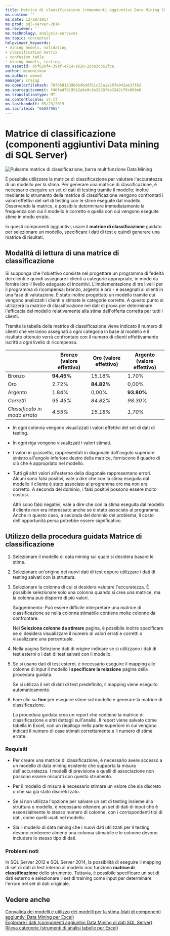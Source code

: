 ```yaml
---
title: Matrice di classificazione (componenti aggiuntivi Data Mining SQL Server dati) | Microsoft Docs
ms.custom: ''
ms.date: 12/29/2017
ms.prod: sql-server-2014
ms.reviewer: ''
ms.technology: analysis-services
ms.topic: conceptual
helpviewer_keywords:
- mining models, validating
- classification matrix
- confusion table
- mining models, testing
ms.assetid: d6f620f4-39af-4714-9628-28ce3c361fca
author: minewiskan
ms.author: owend
manager: craigg
ms.openlocfilehash: 78f8581839b6b4bdd761c25a1a207e942ae37f62
ms.sourcegitcommit: f40fa47619512a9a9c3e3258fda3242c76c008e6
ms.translationtype: MT
ms.contentlocale: it-IT
ms.lasthandoff: 05/23/2019
ms.locfileid: "66087965"
---
```

# <a name="classification-matrix-sql-server-data-mining-add-ins"></a>Matrice di classificazione (componenti aggiuntivi Data mining di SQL Server)
  ![Pulsante matrice di classificazione, barra multifunzione Data Mining](media/dmc-cmatrix.gif "pulsante matrice di classificazione, barra multifunzione Data Mining")  
  
 È possibile utilizzare la matrice di classificazione per valutare l'accuratezza di un modello per la stima. Per generare una matrice di classificazione, è necessario eseguire un set di dati di testing tramite il modello; inoltre mediante lo strumento della matrice di classificazione vengono confrontati i valori effettivi del set di testing con le stime eseguite dal modello. Osservando la matrice, è possibile determinare immediatamente la frequenza con cui il modello è corretto e quella con cui vengono eseguite stime in modo errato.  
  
 In questi componenti aggiuntivi, usare il **matrice di classificazione** guidato per selezionare un modello, specificare i dati di test e quindi generare una matrice di risultati.  
  
## <a name="how-to-read-a-classification-matrix"></a>Modalità di lettura di una matrice di classificazione  
 Si supponga che l'obiettivo consiste nel progettare un programma di fedeltà dei clienti e quindi assegnare i clienti a categorie appropriate, in modo da fornire loro il livello adeguato di incentivi. L'implementazione di tre livelli per il programma di ricompensa: bronzo, argento e oro - e assegnati ai clienti in una fase di valutazione. È stato inoltre progettato un modello tramite cui vengono analizzati i clienti e stimate le categorie corrette. A questo punto si utilizzerà la matrice di classificazione nei dati di prova per determinare l'efficacia del modello relativamente alla stima dell'offerta corretta per tutti i clienti.  
  
 Tramite la tabella della matrice di classificazione viene indicato il numero di clienti che verranno assegnati a ogni categoria in base al modello e il risultato ottenuto verrà confrontato con il numero di clienti effettivamente iscritti a ogni livello di ricompensa.  
  
||Bronzo (valore effettivo)|Oro (valore effettivo)|Argento (valore effettivo)|  
|-|-----------------------|---------------------|-----------------------|  
|Bronzo|**94.45%**|15.18%|1.70%|  
|Oro|2.72%|**84.82%**|0,00%|  
|Argento|1.84%|0,00%|**93.80%**|  
|*Corretti*|*95.45%*|*84.82%*|*98.30%*|  
|*Classificato in modo errato*|*4.55%*|*15.18%*|*1.70%*|  
  
-   In ogni colonna vengono visualizzati i valori effettivi del set di dati di testing.  
  
-   In ogni riga vengono visualizzati i valori stimati.  
  
-   I valori in grassetto, rappresentati in diagonale dall'angolo superiore sinistro all'angolo inferiore destro della matrice, forniscono il quadro di ciò che è appropriato nel modello.  
  
-   Tutti gli altri valori all'esterno della diagonale rappresentano errori. Alcuni sono falsi positivi, vale a dire che con la stima eseguita dal modello il cliente è stato associato al programma oro ma non era corretto.  A seconda del dominio, i falsi positivi possono essere molto costosi.  
  
     Altri sono falsi negativi, vale a dire che con la stima eseguita dal modello il cliente non era interessato anche se è stato associato al programma. Anche in questo caso, a seconda del dominio del problema, il costo dell'opportunità persa potrebbe essere significativo.  
  
## <a name="using-the-classification-matrix-wizard"></a>Utilizzo della procedura guidata Matrice di classificazione  
  
1.  Selezionare il modello di data mining sul quale si desidera basare le stime.  
  
2.  Selezionare un'origine dei nuovi dati di test oppure utilizzare i dati di testing salvati con la struttura.  
  
3.  Selezionare la colonna di cui si desidera valutare l'accuratezza. È possibile selezionare solo una colonna quando si crea una matrice, ma la colonna può disporre di più valori.  
  
     Suggerimento: Può essere difficile interpretare una matrice di classificazione se nella colonna stimabile contiene molte colonne da confrontare.  
  
     Nel **Seleziona colonne da stimare** pagina, è possibile inoltre specificare se si desidera visualizzare il numero di valori errati e corretti o visualizzare una percentuale.  
  
4.  Nella pagina Selezione dati di origine indicare se si utilizzano i dati di test esterni o i dati di test salvati con il modello.  
  
5.  Se si usano dati di test esterni, è necessario eseguire il mapping alle colonne di input il modello i **specificare la relazione** pagina della procedura guidata.  
  
     Se si utilizza il set di dati di test predefinito, il mapping viene eseguito automaticamente.  
  
6.  Fare clic su **fine** per eseguire stime sul modello e generare la matrice di classificazione.  
  
     La procedura guidata crea un report che contiene la matrice di classificazione e altri dettagli sull'analisi. Il report viene salvato come tabella in Excel, con un riepilogo nella parte superiore in cui vengono indicati il numero di case stimati correttamente e il numero di stime errate.  
  
### <a name="requirements"></a>Requisiti  
  
-   Per creare una matrice di classificazione, è necessario avere accesso a un modello di data mining esistente che supporta la misura dell'accuratezza. I modelli di previsione e quelli di associazione non possono essere misurati con questo strumento.  
  
-   Per il modello di misura è necessario stimare un valore che sia discreto o che sia già stato discretizzato.  
  
-   Se si non utilizza l'opzione per salvare un set di testing insieme alla struttura o modello, è necessario ottenere un set di dati di input che è essenzialmente lo stesso numero di colonne, con i corrispondenti tipi di dati, come quelli usati nel modello.  
  
-   Sia il modello di data mining che i nuovi dati utilizzati per il testing devono contenere almeno una colonna stimabile e le colonne devono includere lo stesso tipo di dati.  
  
### <a name="known-issues"></a>Problemi noti  
 In SQL Server 2012 e SQL Server 2014, la possibilità di eseguire il mapping di set di dati di test interno al modello non funziona **matrice di classificazione** dello strumento. Tuttavia, è possibile specificare un set di dati esterno e selezionare il set di training come input per determinare l'errore nel set di dati originale.  
  
## <a name="see-also"></a>Vedere anche  
 [Convalida dei modelli e utilizzo dei modelli per la stima &#40;dati di componenti aggiuntivi Data Mining per Excel&#41;](validating-models-and-using-models-for-prediction-data-mining-add-ins-for-excel.md)   
 [Esplorare i dati &#40;componenti aggiuntivi Data Mining di dati SQL Server&#41;](explore-data-sql-server-data-mining-add-ins.md)   
 [Rileva categorie &#40;strumenti di analisi tabelle per Excel&#41;](detect-categories-table-analysis-tools-for-excel.md)  
  
  
